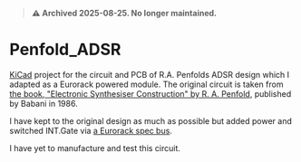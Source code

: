 > **⚠️ Archived 2025-08-25. No longer maintained.**

# Penfold_ADSR
[KiCad](https://www.kicad.org/) project for the circuit and PCB of R.A. Penfolds ADSR design which I adapted as a Eurorack powered module.
The original circuit is taken from [the book, "Electronic Synthesiser Construction" by R. A. Penfold](https://sdiy.info/wiki/Penfold_synthesiser), published by Babani in 1986.

I have kept to the original design as much as possible but added power and switched INT.Gate via [a Eurorack spec bus](https://doepfer.de/home_e.htm).

I have yet to manufacture and test this circuit.
